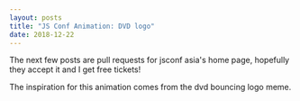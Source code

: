 ```yaml
---
layout: posts
title: "JS Conf Animation: DVD logo"
date: 2018-12-22
---
```


<style>
    .dvdlogoCanvas {
        background: #000;
        width: 500px;
        height: 300px;
    }
</style>

The next few posts are pull requests for jsconf asia's home page, hopefully they accept it and I get free tickets!

The inspiration for this animation comes from the dvd bouncing logo meme.

<div>
    <canvas id="myCanvas" class="dvdlogoCanvas"></canvas>
    <script>
    const c = document.getElementById('myCanvas');
    const maxWidth = window.innerWidth;
    const maxHeight = window.innerHeight;
    const ctx = c.getContext('2d');

    const img = new Image();
    img.src = 'https://tzyinc.github.io/blog/js_video_logo.png';

    // set up program constants
    c.width = maxWidth;
    c.height = maxHeight;

    // slow down by magnitude of frames, pauseGap = 1, render every 2 frames
    const pauseGap = 0;
    let pause = 0;

    let colorState = 0;
    // one sine cycle
    const colorMax = 2 * Math.PI;
    // 100 ticks to complete one sine cycle
    const colorJump = 2 * Math.PI / 1000;

    let x = 0;
    let y = 0;
    let vectorX = 1;
    let vectorY = 1;
    // using 3 sine curves offset at every thirds
    function setStrokeColor() {
      if (colorMax <= colorState) {
        colorState = 0;
      }
      const rnum = 128 * Math.sin(colorState) + 128;
      const rhex = (`00${Math.floor(rnum).toString(16)}`).slice(-2);
      const gnum = 128 * Math.sin(colorState + colorMax / 3) + 128;
      const ghex = (`00${Math.floor(gnum).toString(16)}`).slice(-2);
      const bnum = 128 * Math.sin(colorState + 2 * colorMax / 3) + 128;
      const bhex = (`00${Math.floor(bnum).toString(16)}`).slice(-2);
      ctx.fillStyle = `#${rhex}${ghex}${bhex}`;

      colorState += colorJump;
    }

    function moveCollision() {
      y += vectorY;
      x += vectorX;
      if (x <= 0 || x + img.width >= maxWidth - 1) {
        vectorX *= -1;
      }

      if (y <= 0 || y + img.height >= maxHeight - 1) {
        vectorY *= -1;
      }
    }

    function draw() {
      if (pause > pauseGap) {
        // reset

        console.log(img, img.width, img.height);
        setStrokeColor();
        ctx.globalCompositeOperation = 'source-over';
        ctx.fillRect(0, 0, maxWidth, maxHeight);
        ctx.globalCompositeOperation = 'destination-in';
        ctx.drawImage(img, x, y);
        pause = 0;
        moveCollision();
      }
      pause += 1;
    }

    // game loop
    let lastRender = 0;
    function loop(timestamp) {
      const progress = timestamp - lastRender;
      // cap at 60fps (theoretically)
      if (progress > 16) {
        ctx.beginPath();
        const timesToRender = Math.floor(progress / 16);
        for (let index = 0; index < timesToRender; index += 1) {
          draw();
        }
        ctx.stroke();
      }

      lastRender = timestamp;
      window.requestAnimationFrame(loop);
    }

    img.onload = function () {
      window.requestAnimationFrame(loop);
    };

    </script>
</div>
